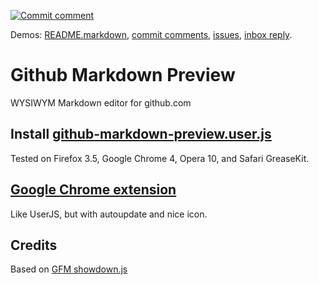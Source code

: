[![Commit comment](https://cloud.github.com/downloads/NV/github-live-preview/commit.gif)](http://nv.github.com/github-live-preview/examples/commit.html)

Demos: [README.markdown](http://nv.github.com/github-live-preview/examples/readme-markdown.html),
[commit comments](http://nv.github.com/github-live-preview/examples/commit.html),
[issues](http://nv.github.com/github-live-preview/examples/issues.html#issue/2),
[inbox reply](http://nv.github.com/github-live-preview/examples/reply.html).

# Github Markdown Preview

WYSIWYM Markdown editor for github.com

## Install [github-markdown-preview.user.js](http://userscripts.org/scripts/source/65788.user.js)
Tested on Firefox 3.5, Google Chrome 4, Opera 10, and Safari GreaseKit.

## [Google Chrome extension](https://chrome.google.com/extensions/detail/cpojebknccclkjabfngjlcknonpmhhol)
Like UserJS, but with autoupdate and nice icon.

## Credits
Based on [GFM showdown.js](http://github.github.com/github-flavored-markdown/preview.html)